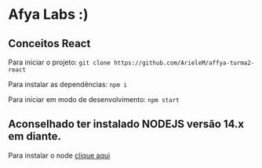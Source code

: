 # Afya Labs :)
## Conceitos React

Para iniciar o projeto:
`git clone https://github.com/ArieleM/affya-turma2-react`

Para instalar as dependências:
`npm i`

Para iniciar em modo de desenvolvimento:
`npm start`

## Aconselhado ter instalado NODEJS versão 14.x em diante.

Para instalar o node [clique aqui](https://nodejs.org/en/)
